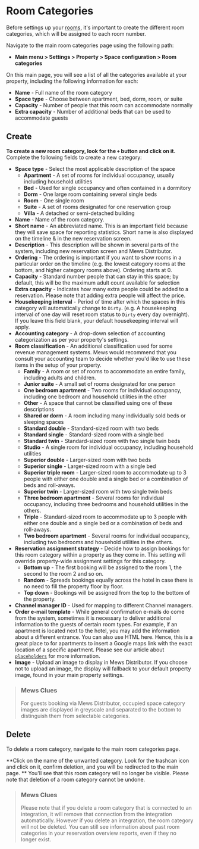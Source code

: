 # Room Categories

Before settings up your [rooms](rooms/), it's important to create the different room categories, which will be assigned to each room number.

Navigate to the main room categories page using the following path:

* **Main menu &gt; Settings &gt; Property &gt; Space configuration &gt; Room categories**

On this main page, you will see a list of all the categories available at your property, including the following information for each:

* **Name** - Full name of the room category
* **Space type** - Choose between apartment, bed, dorm, room, or suite
* **Capacity** - Number of people that this room can accommodate normally
* **Extra capacity** - Number of additional beds that can be used to accommodate guests

## Create

**To create a new room category, look for the **`+`** button and click on it.** Complete the following fields to create a new category:

* **Space type** - Select the most applicable description of the space 
  * **Apartment** - A set of rooms for individual occupancy, usually including household utilities
  * **Bed** - Used for single occupancy and often contained in a dormitory 
  * **Dorm** - One large room containing several single beds
  * **Room** - One single room
  * **Suite** - A set of rooms designated for one reservation group
  * **Villa** - A detached or semi-detached building
* **Name** - Name of the room category.
* **Short name** - An abbreviated name. This is an important field because they will save space for reporting statistics. Short name is also displayed on the timeline & in the new reservation screen.
* **Description** - This description will be shown in several parts of the system, including new reservation screen and Mews Distributor.
* **Ordering** - The ordering is important if you want to show rooms in a particular order on the timeline \(e.g. the lowest category rooms at the bottom, and higher category rooms above\). Ordering starts at 0.
* **Capacity** - Standard number people that can stay in this space; by default, this will be the maximum adult count available for selection
* **Extra capacity** - Indicates how many extra people could be added to a reservation. Please note that adding extra people will affect the price.
* **Housekeeping interval** - Period of time after which the spaces in this category will automatically change to `Dirty`. \(e.g. A housekeeping interval of one day will reset room status to `Dirty` every day overnight\). If you leave this field blank, your default housekeeping interval will apply. 
* **Accounting category** - A drop-down selection of accounting categorization as per your property's settings.
* **Room classification** - An additional classification used for some revenue management systems. Mews would recommend that you consult your accounting team to decide whether you'd like to use these items in the setup of your property.
  * **Family** - A room or set of rooms to accommodate an entire family, including adults and children. 
  * **Junior suite** - A small set of rooms designated for one person
  * **One bedroom apartment** - Two rooms for individual occupancy, including one bedroom and household utilities in the other
  * **Other** - A space that cannot be classified using one of these descriptions
  * **Shared or dorm** - A room including many individually sold beds or sleeping spaces
  * **Standard double** - Standard-sized room with two beds
  * **Standard single** - Standard-sized room with a single bed
  * **Standard twin** - Standard-sized room with two single twin beds
  * **Studio** - A single room for individual occupancy, including household utilities
  * **Superior double** - Larger-sized room with two beds
  * **Superior single** - Larger-sized room with a single bed
  * **Superior triple room** - Larger-sized room to accommodate up to 3 people with either one double and a single bed or a combination of beds and roll-aways.
  * **Superior twin** - Larger-sized room with two single twin beds
  * **Three bedroom apartment** - Several rooms for individual occupancy, including three bedrooms and household utilities in the others.
  * **Triple** - Standard-sized room to accommodate up to 3 people with either one double and a single bed or a combination of beds and roll-aways.
  * **Two bedroom apartment** - Several rooms for individual occupancy, including two bedrooms and household utilities in the others.
* **Reservation assignment strategy** - Decide how to assign bookings for this room category within a property as they come in. This setting will override property-wide assignment settings for this category.
  * **Bottom up** - The first booking will be assigned to the room 1, the second to the room 2 and so on.
  * **Random** - Spreads bookings equally across the hotel in case there is no need to fill the property floor by floor.
  * **Top down** - Bookings will be assigned from the top to the bottom of the property.
* **Channel manager ID** - Used for mapping to different Channel managers.
* **Order e-mail template** - While general confirmation e-mails do come from the system, sometimes it is necessary to deliver additional information to the guests of certain room types. For example, if an apartment is located next to the hotel, you may add the information about a different entrance. You can also use HTML here. Hence, this is a great place to for apartments to insert a Google maps link with the exact location of a specific apartment. Please see our article about [`placeholders`](https://github.com/mews-systems/commander-guide/tree/aba4aad5c9d2bc8ec74b2a6c202f25d981c8b45b/settings/sales-settings/services/stay-settings/mail-templates/place-holders.md) for more information. 
* **Image** -  Upload an image to display in Mews Distributor. If you choose not to upload an image, the display will fallback to your default property image, found in your main property settings. 

> ### Mews Clues
>
> For guests booking via Mews Distributor, occupied space category images are displayed in greyscale and separated to the bottom to distinguish them from selectable categories.

## Delete

To delete a room category, navigate to the main room categories page.

**Click on the name of the unwanted category. Look for the trashcan icon and click on it, confirm deletion, and you will be redirected to the main page. ** You'll see that this room category will no longer be visible. Please note that deletion of a room category cannot be undone.

> ### Mews Clues
>
> Please note that if you delete a room category that is connected to an integration, it will remove that connection from the integration automatically. However if you delete an integration, the room category will not be deleted. You can still see information about past room categories in your reservation overview reports, even if they no longer exist.

